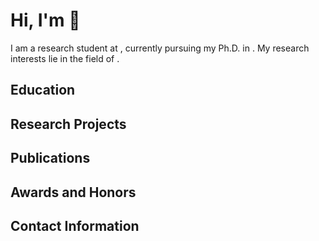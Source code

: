 # Hi, I'm  👋

I am a research student at , currently pursuing my Ph.D. in . My research interests lie in the field of .

## Education



## Research Projects


## Publications


## Awards and Honors


## Contact Information

